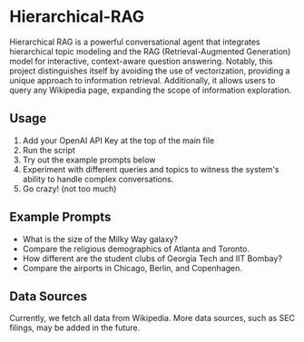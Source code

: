 # Hierarchical-RAG
Hierarchical RAG is a powerful conversational agent that integrates hierarchical topic modeling and the RAG (Retrieval-Augmented Generation) model for interactive, context-aware question answering. Notably, this project distinguishes itself by avoiding the use of vectorization, providing a unique approach to information retrieval. Additionally, it allows users to query any Wikipedia page, expanding the scope of information exploration.

## Usage
1. Add your OpenAI API Key at the top of the main file
2. Run the script
3. Try out the example prompts below
4. Experiment with different queries and topics to witness the system's ability to handle complex conversations.
5. Go crazy! (not too much)

## Example Prompts
* What is the size of the Milky Way galaxy?
* Compare the religious demographics of Atlanta and Toronto.
* How different are the student clubs of Georgia Tech and IIT Bombay?
* Compare the airports in Chicago, Berlin, and Copenhagen.

## Data Sources
Currently, we fetch all data from Wikipedia. More data sources, such as SEC filings, may be added in the future.
